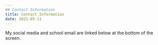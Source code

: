 ```yaml
---
## Contact Information
title: Contact Information
date: 2021-05-11
---
```

My social media and school email are linked below at the bottom of the screen.

